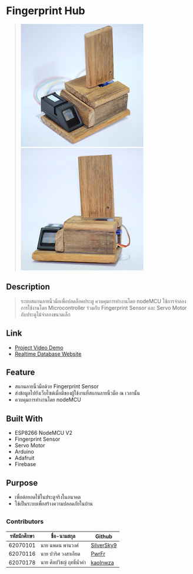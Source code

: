 # Fingerprint Hub

> ![Image description](https://raw.githubusercontent.com/kaolnwza/fingerprintHub/master/img/img1.jpg) ![Image description](https://raw.githubusercontent.com/kaolnwza/fingerprintHub/master/img/img22.jpg)

## Description
> ระบบสแกนลายนิ้วมือเพื่อปลดล็อคประตู ควบคุมการทำงานโดย nodeMCU
> ใช้การจำลองการใช้งานโดย Microcontroller ร่วมกับ Fingerprint Sensor และ Servo Motor กับประตูไม้จำลองขนาดเล็ก

## Link
- [Project Video Demo](https://youtu.be/zU5JManwhrQ)
- [Realtime Database Website](https://kaolnwza.github.io/fingerprintHub/)

## Feature
- สแกนลายนิ้วมือด้วย Fingerprint Sensor
- ส่งข้อมูลไปยังเว็บไซต์เมื่อมีของผู้ใช้งานที่สแกนลายนิ้วมือ ณ เวลานั้น 
- ควบคุมการทำงานโดย nodeMCU

## Built With
- ESP8266 NodeMCU V2
- Fingerprint Sensor
- Servo Motor
- Arduino
- Adafruit
- Firebase

## Purpose
- เพื่อต่อยอดใช้ในประตูจริงในอนาคต
- ใช้เป็นระบบเพื่อสร้างความปลอดภัยในบ้าน
## 
### Contributors
|รหัสนักศึกษา| ชื่อ-นามสกุล | Github |
| -- | -- | -- |
| 62070101 | นาย นพดน พานวงศ์ | [SilverSky9](https://github.com/SilverSky9) |
| 62070116 | นาย ปวริศ วงสาเอียด |[PwrFr](https://github.com/PwrFr) |
| 62070178 | นาย ศิลปวิชญ์ ฤทธิ์นํ้าคํา | [kaolnwza](https://github.com/kaolnwza) |
